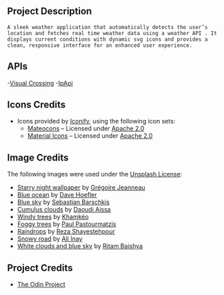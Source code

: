 ## Project Description

    A sleek weather application that automatically detects the user’s location and fetches real time weather data using a weather API . It displays current conditions with dynamic svg icons and provides a clean, responsive interface for an enhanced user experience.



## APIs

-[Visual Crossing](https://visualcrossing.com/)
-[IpApi](http://ipapi.co)

## Icons Credits

- Icons provided by [Iconify](https://iconify.design/), using the following icon sets:
  - [Mateocons](https://icon-sets.iconify.design/mmettecons/) – Licensed under [Apache 2.0](https://www.apache.org/licenses/LICENSE-2.0)
  - [Material Icons](https://icon-sets.iconify.design/mdi/) – Licensed under [Apache 2.0](https://www.apache.org/licenses/LICENSE-2.0)


## Image Credits

The following images were used under the [Unsplash License](https://unsplash.com/license):

- [Starry night wallpaper](https://unsplash.com/photos/starry-night-wallpaper-9sxeKzuCVoE) by [Grégoire Jeanneau](https://unsplash.com/@gregjeanneau)
- [Blue ocean](https://unsplash.com/photos/blue-ocean-photography-ELXbHhzVFO0) by [Dave Hoefler](https://unsplash.com/@iamthedave)
- [Blue sky](https://unsplash.com/photos/blue-sky-sB3EGMv-JvA) by [Sebastian Barschkis](https://unsplash.com/@sebbas)
- [Cumulus clouds](https://unsplash.com/photos/cumulus-clouds-Pe1Ol9oLc4o) by [Daoudi Aissa](https://unsplash.com/@dannyeve)
- [Windy trees](https://unsplash.com/photos/trees-with-wind-photo-WtwSsqwYlA0) by [Khamkéo](https://unsplash.com/@mahkeo)
- [Foggy trees](https://unsplash.com/photos/silhouette-of-trees-covered-by-fog-KT3WlrL_bsg) by [Paul Pastourmatzis](https://unsplash.com/@pueblovista)
- [Raindrops](https://unsplash.com/photos/grayscale-photography-of-raindrops-Nw_D8v79PM4) by [Reza Shayestehpour](https://unsplash.com/@r_shayesrehpour)
- [Snowy road](https://unsplash.com/photos/dirt-road-cover-by-snow-yNaGxHqjOuw) by [Ali Inay](https://unsplash.com/@inayali)
- [White clouds and blue sky](https://unsplash.com/photos/white-clouds-and-blue-sky-during-daytime-ROVBDer29PQ) by [Ritam Baishya](https://unsplash.com/@ritambaishya)


## Project Credits
- [The Odin Project](https://www.theodinproject.com/)